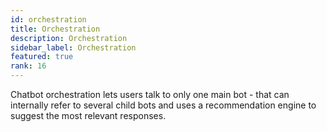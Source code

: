```yaml
---
id: orchestration
title: Orchestration
description: Orchestration
sidebar_label: Orchestration
featured: true
rank: 16
---
```

 
Chatbot orchestration lets users talk to only one main bot - that can internally refer to several child bots and uses a recommendation engine to suggest the most relevant responses.
